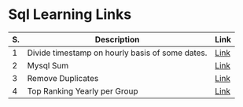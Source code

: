# Sql Learning Links

|S.|Description|Link|
|-|-|-|
|1|Divide timestamp on hourly basis of some dates.|[Link](http://sqlfiddle.com/#!9/ea89d9/16)|
|2|Mysql Sum|[Link](http://sqlfiddle.com/#!9/89227c/1)|
|3|Remove Duplicates|[Link](https://stackoverflow.com/questions/18932/how-can-i-remove-duplicate-rows/41377822#41377822)|
|4|Top Ranking Yearly per Group|[Link](https://stackoverflow.com/questions/2129693/using-limit-within-group-by-to-get-n-results-per-group/15585351#15585351)|
